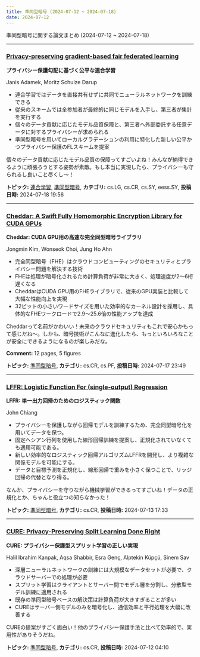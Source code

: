```yaml
---
title: 準同型暗号 (2024-07-12 ~ 2024-07-18)
date: 2024-07-12
---
```


準同型暗号に関する論文まとめ (2024-07-12 ~ 2024-07-18)


- - -

### [Privacy-preserving gradient-based fair federated learning](http://arxiv.org/abs/2407.13881)

**プライバシー保護勾配に基づく公平な連合学習**

Janis Adamek, Moritz Schulze Darup

- 連合学習ではデータを直接共有せずに共同でニューラルネットワークを訓練できる
- 従来のスキームでは全参加者が最終的に同じモデルを入手し、第三者が集計を実行する
- 個々のデータ貢献に応じたモデル品質保障と、第三者へ外部委託する任意データに対するプライバシーが求められる
- 準同型暗号を用いてローカルグラデーションの利用に特化した新しい公平かつプライバシー保護のFLスキームを提案

個々のデータ貢献に応じたモデル品質の保障ってすごいよね！みんなが納得できるように頑張ろうとする姿勢が素敵。もし本当に実現したら、プライバシーも守られるし良いこと尽くし〜！



**トピック:** [連合学習](../../fl), [準同型暗号](../../he), **カテゴリ:** cs.LG, cs.CR, cs.SY, eess.SY, **投稿日時:** 2024-07-18 19:56


- - -

### [Cheddar: A Swift Fully Homomorphic Encryption Library for CUDA GPUs](http://arxiv.org/abs/2407.13055)

**Cheddar: CUDA GPU用の高速な完全同型暗号ライブラリ**

Jongmin Kim, Wonseok Choi, Jung Ho Ahn

- 完全同型暗号（FHE）はクラウドコンピューティングのセキュリティとプライバシー問題を解決する技術
- FHEは処理が暗号化されるため計算負荷が非常に大きく、処理速度が2〜6桁遅くなる
- CheddarはCUDA GPU用のFHEライブラリで、従来のGPU実装と比較して大幅な性能向上を実現
- 32ビットの小さいワードサイズを用いた効率的なカーネル設計を採用し、具体的なFHEワークロードで2.9〜25.6倍の性能アップを達成

Cheddarって名前がかわいい！未来のクラウドセキュリティもこれで安心かもって感じだね〜。しかも、暗号技術がこんなに進化したら、もっといろいろなことが安全にできるようになるのが楽しみだな。

**Comment:** 12 pages, 5 figures

**トピック:** [準同型暗号](../../he), **カテゴリ:** cs.CR, cs.PF, **投稿日時:** 2024-07-17 23:49


- - -

### [LFFR: Logistic Function For (single-output) Regression](http://arxiv.org/abs/2407.09955)

**LFFR: 単一出力回帰のためのロジスティック関数**

John Chiang

- プライバシーを保護しながら回帰モデルを訓練するため、完全同型暗号化を用いてデータを保つ。
- 固定ヘシアン行列を使用した線形回帰訓練を提案し、正規化されていなくても適用可能である。
- 新しい効率的なロジスティック回帰アルゴリズムLFFRを開発し、より複雑な関係モデルを可能にする。
- データと目標予測を正規化し、線形回帰で重みを小さく保つことで、リッジ回帰の代替となり得る。

なんか、プライバシーを守りながら機械学習ができるってすごいね！データの正規化とか、ちゃんと役立つの知らなかった！



**トピック:** [準同型暗号](../../he), **カテゴリ:** cs.CR, **投稿日時:** 2024-07-13 17:33


- - -

### [CURE: Privacy-Preserving Split Learning Done Right](http://arxiv.org/abs/2407.08977)

**CURE: プライバシー保護型スプリット学習の正しい実現**

Halil Ibrahim Kanpak, Aqsa Shabbir, Esra Genç, Alptekin Küpçü, Sinem Sav

- 深層ニューラルネットワークの訓練には大規模なデータセットが必要で、クラウドサーバーでの処理が必要
- スプリット学習はクライアントとサーバー間でモデル層を分割し、分散型モデル訓練に適用される
- 既存の準同型暗号ベースの解決策は計算負荷が大きすぎることが多い
- CUREはサーバー側モデルのみを暗号化し、通信効率と平行処理を大幅に改善する

CUREの提案がすごく面白い！他のプライバシー保護手法と比べて効率的で、実用性がありそうだね。



**トピック:** [準同型暗号](../../he), **カテゴリ:** cs.CR, **投稿日時:** 2024-07-12 04:10
